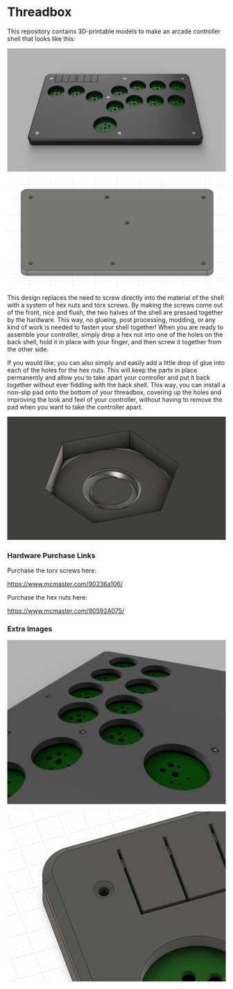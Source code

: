 # Threadbox

This repository contains 3D-printable models to make an arcade controller shell that looks like this:

![image](https://github.com/sean44104/threadbox/blob/master/Images/render1.png)

![image](https://github.com/sean44104/threadbox/blob/master/Images/back.png)

This design replaces the need to screw directly into the material of the shell with a system of hex nuts and torx screws. By making the screws come out of the front, nice and flush, the two halves of the shell are pressed together by the hardware. This way, no glueing, post processing, modding, or any kind of work is needed to fasten your shell together! When you are ready to assemble your controller, simply drop a hex nut into one of the holes on the back shell, hold it in place with your finger, and then screw it together from the other side.

If you would like, you can also simply and easily add a little drop of glue into each of the holes for the hex nuts. This will keep the parts in place permanently and allow you to take apart your controller and put it back together without ever fiddling with the back shell. This way, you can install a non-slip pad onto the bottom of your threadbox, covering up the holes and improving the look and feel of your controller, without having to remove the pad when you want to take the controller apart.

![image](https://raw.githubusercontent.com/sean44104/threadbox/main/Images/hex.png)

### Hardware Purchase Links

Purchase the torx screws here:

https://www.mcmaster.com/90236a106/

Purchase the hex nuts here:

https://www.mcmaster.com/90592A075/

### Extra Images

![image](https://github.com/sean44104/threadbox/blob/master/Images/render2.png)

![image](https://github.com/sean44104/threadbox/blob/master/Images/screwhole.png)